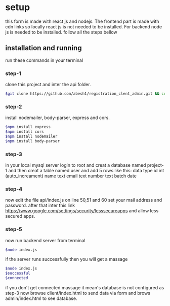 <h1>setup</h1>

this form is made with react js and nodejs. The frontend part is made with cdn links so locally 
react js is not needed to be installed. For backend node js is needed to be installed. follow  all the steps bellow

<h2>installation and running</h2>



run these commands in your terminal
<h3>step-1</h3>
clone this project and inter the api folder.

```bash
$git clone https://github.com/abesh1/registration_clent_admin.git && cd api
```
<h3>step-2</h3>
install nodemailer, body-parser, express and cors.


```bash
$npm install express
$npm install cors
$npm install nodemailer
$npm install body-parser
```

<h3>step-3</h3>

in your local mysql server login to root and creat a database named project-1 and then creat a table named user and add 5 rows like this:
          data type
id         int (auto_increament)
name      text 
email     text
number    text
batch     date

<h3>step-4</h3>

now edit the file api/index.js on line 50,51 and 60 set your mail address and password. after that inter this link https://www.google.com/settings/security/lesssecureapps and allow less secured apps.

<h3>step-5</h3>

now run backend server from terminal


```bash
$node index.js
```

if the server runs successfully then you will get a massage

```bash
$node index.js
$successful 
$connected
```

if you don't get connected massage it mean's database is not configured as step-3
 now browse client/index.html to send data via form and brows admin/index.html to see database.
